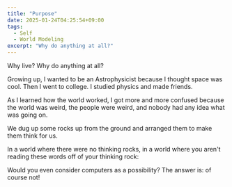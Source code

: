 ```yaml
---
title: "Purpose"
date: 2025-01-24T04:25:54+09:00
tags:
  - Self
  - World Modeling
excerpt: "Why do anything at all?"
---
```


Why live? Why do anything at all?

Growing up, I wanted to be an Astrophysicist because I thought space was cool.
Then I went to college. I studied physics and made friends. 

As I learned how the world worked, I got more and more confused because the world was weird, the people were weird, and nobody had any idea what was going on. 




We dug up some rocks up from the ground and arranged them to make them think for us. 

In a world where there were no thinking rocks, in a world where you aren't reading these words off of your thinking rock: 

Would you even consider computers as a possibility?
The answer is: of course not! 

